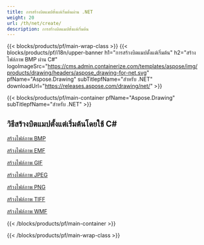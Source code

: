 ```yaml
---
title: การสร้างบิตแมปตั้งแต่เริ่มต้นผ่าน .NET
weight: 20
url: /th/net/create/
description: การสร้างบิตแมปตั้งแต่เริ่มต้น
---
```


{{< blocks/products/pf/main-wrap-class >}}
{{< blocks/products/pf/i18n/upper-banner h1="การสร้างบิตแมปตั้งแต่เริ่มต้น" h2="สร้างไฟล์ภาพ BMP ผ่าน C#" logoImageSrc="https://cms.admin.containerize.com/templates/aspose/img/products/drawing/headers/aspose_drawing-for-net.svg" pfName="Aspose.Drawing" subTitlepfName="สำหรับ .NET" downloadUrl="https://releases.aspose.com/drawing/net/" >}}

{{< blocks/products/pf/main-container pfName="Aspose.Drawing" subTitlepfName="สำหรับ .NET" >}}

<h2>วิธีสร้างบิตแมปตั้งแต่เริ่มต้นโดยใช้ C#</h2>

<p><a href="bmp/">สร้างไฟล์ภาพ BMP</a></p>
<p><a href="emf/">สร้างไฟล์ภาพ EMF</a></p>
<p><a href="gif/">สร้างไฟล์ภาพ GIF</a></p>
<p><a href="jpeg/">สร้างไฟล์ภาพ JPEG</a></p>
<p><a href="png/">สร้างไฟล์ภาพ PNG</a></p>
<p><a href="tiff/">สร้างไฟล์ภาพ TIFF</a></p>
<p><a href="wmf/">สร้างไฟล์ภาพ WMF</a></p>

{{< /blocks/products/pf/main-container >}}

{{< /blocks/products/pf/main-wrap-class >}}
